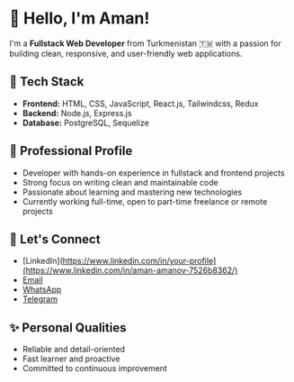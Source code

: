 # 👋 Hello, I'm Aman!

I'm a **Fullstack Web Developer** from Turkmenistan 🇹🇲 with a passion for building clean, responsive, and user-friendly web applications.

## 🚀 Tech Stack
- **Frontend:** HTML, CSS, JavaScript, React.js, Tailwindcss, Redux
- **Backend:** Node.js, Express.js
- **Database:** PostgreSQL, Sequelize

## 💼 Professional Profile
- Developer with hands-on experience in fullstack and frontend projects
- Strong focus on writing clean and maintainable code
- Passionate about learning and mastering new technologies
- Currently working full-time, open to part-time freelance or remote projects

## 🔗 Let's Connect
- [LinkedIn](https://www.linkedin.com/in/your-profile](https://www.linkedin.com/in/aman-amanov-7526b8362/)
- [Email](mailto:amanov5190@gmail.com)
- [WhatsApp](https://wa.me/+99363855187)
- [Telegram](https://t.me/webuser57)

## ✨ Personal Qualities
- Reliable and detail-oriented
- Fast learner and proactive
- Committed to continuous improvement
